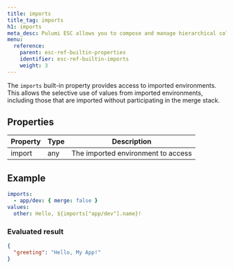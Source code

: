 ```yaml
---
title: imports
title_tag: imports
h1: imports
meta_desc: Pulumi ESC allows you to compose and manage hierarchical collections of configuration and secrets and consume them in various ways.
menu:
  reference:
    parent: esc-ref-builtin-properties
    identifier: esc-ref-builtin-imports
    weight: 3
---
```


The `imports` built-in property provides access to imported environments. This allows the selective use of values from imported environments, including those that are imported without participating in the merge stack.

## Properties

| Property | Type | Description                                                       |
|----------|------|-------------------------------------------------------------------|
| import   | any  | The imported environment to access

## Example

```yaml
imports:
  - app/dev: { merge: false }
values:
  other: Hello, ${imports["app/dev"].name}!
```

### Evaluated result

```json
{
  "greeting": "Hello, My App!"
}
```
